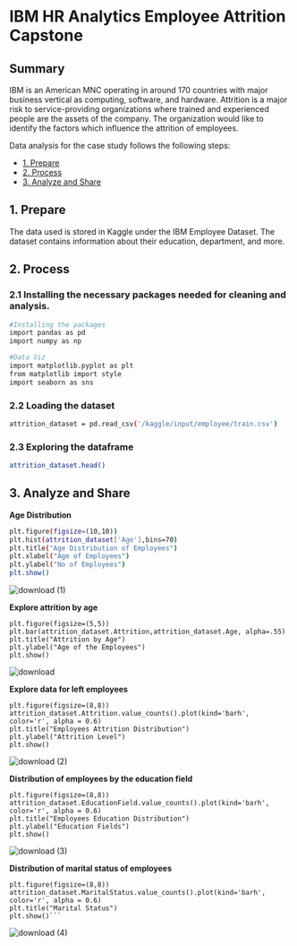 # IBM HR Analytics Employee Attrition Capstone

## Summary

IBM is an American MNC operating in around 170 countries with major business vertical as computing, software, and hardware. Attrition is a major risk to service-providing organizations where trained and experienced people are the assets of the company. The organization would like to identify the factors which influence the attrition of employees.

Data analysis for the case study follows the following steps:

* [1. Prepare](#1-prepare)
* [2. Process](#2-process)
* [3. Analyze and Share](#3-analyze-and-share)

## 1. Prepare
The data used is stored in Kaggle under the IBM Employee Dataset. The dataset contains information about their education, department, and more.

## 2. Process

### 2.1 Installing the necessary packages needed for cleaning and analysis.

```bash
#Installing the packages
import pandas as pd
import numpy as np

#Data Viz
import matplotlib.pyplot as plt
from matplotlib import style
import seaborn as sns
```

### 2.2 Loading the dataset
```bash
attrition_dataset = pd.read_csv('/kaggle/input/employee/train.csv')
```

### 2.3 Exploring the dataframe
```bash
attrition_dataset.head() 
  ```

 ## 3. Analyze and Share
  **Age Distribution**

```bash
plt.figure(figsize=(10,10))
plt.hist(attrition_dataset['Age'],bins=70)
plt.title("Age Distribution of Employees")
plt.xlabel("Age of Employees")
plt.ylabel("No of Employees")
plt.show()
  ```
![download (1)](https://user-images.githubusercontent.com/116041695/215382975-beaf2c09-0215-426c-8895-4e6315aa1646.png)

 **Explore attrition by age**
```
plt.figure(figsize=(5,5))
plt.bar(attrition_dataset.Attrition,attrition_dataset.Age, alpha=.55)
plt.title("Attrition by Age")
plt.ylabel("Age of the Employees")
plt.show()  
```
![download](https://user-images.githubusercontent.com/116041695/215382886-28d156c1-10b8-42fc-88d0-a0d319f89204.png)

**Explore data for left employees**

```
plt.figure(figsize=(8,8))
attrition_dataset.Attrition.value_counts().plot(kind='barh', color='r', alpha = 0.6)
plt.title("Employees Attrition Distribution")
plt.ylabel("Attrition Level")
plt.show()
  ```
![download (2)](https://user-images.githubusercontent.com/116041695/215383006-5c31e363-0946-444a-8dab-cdccdbb7bdf1.png)

**Distribution of employees by the education field**
```
plt.figure(figsize=(8,8))
attrition_dataset.EducationField.value_counts().plot(kind='barh', color='r', alpha = 0.6)
plt.title("Employees Education Distribution")
plt.ylabel("Education Fields")
plt.show()
```
![download (3)](https://user-images.githubusercontent.com/116041695/215383035-608713b2-aaeb-41a2-ad80-ef5b8c55deeb.png)

**Distribution of marital status of employees**

```
plt.figure(figsize=(8,8))
attrition_dataset.MaritalStatus.value_counts().plot(kind='barh', color='r', alpha = 0.6)
plt.title("Marital Status")
plt.show()```
```
![download (4)](https://user-images.githubusercontent.com/116041695/215383072-1b5ee2c9-04c4-437a-ad96-75f9d8f394ab.png)
